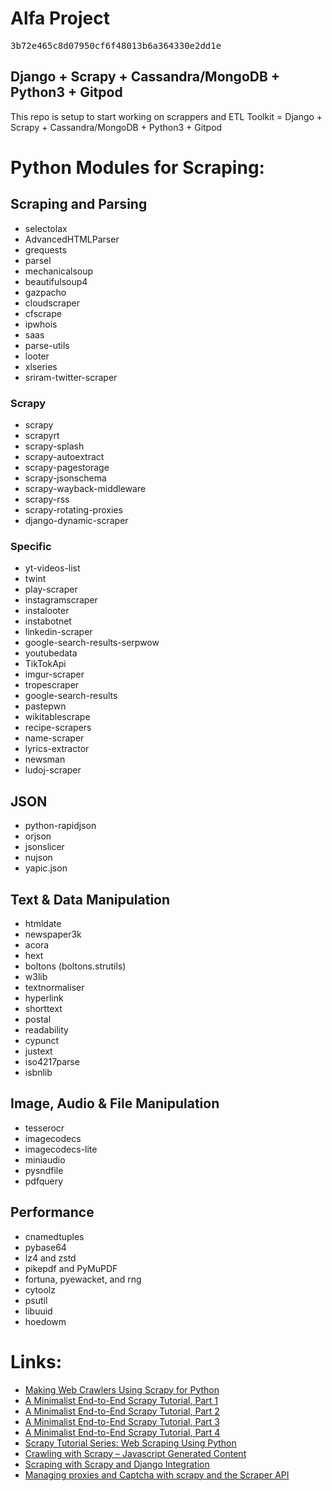 # Alfa Project

<pre>3b72e465c8d07950cf6f48013b6a364330e2dd1e</pre>

## Django + Scrapy + Cassandra/MongoDB + Python3 + Gitpod

<p> This repo is setup to start working on scrappers and ETL Toolkit = Django + Scrapy + Cassandra/MongoDB + Python3 + Gitpod </p>

# Python Modules for Scraping:

## Scraping and Parsing

- selectolax
- AdvancedHTMLParser
- grequests
- parsel
- mechanicalsoup
- beautifulsoup4
- gazpacho
- cloudscraper
- cfscrape
- ipwhois
- saas
- parse-utils
- looter
- xlseries
- sriram-twitter-scraper

### Scrapy
- scrapy
- scrapyrt
- scrapy-splash
- scrapy-autoextract
- scrapy-pagestorage
- scrapy-jsonschema
- scrapy-wayback-middleware
- scrapy-rss
- scrapy-rotating-proxies
- django-dynamic-scraper

### Specific
- yt-videos-list
- twint
- play-scraper
- instagramscraper
- instalooter
- instabotnet
- linkedin-scraper
- google-search-results-serpwow
- youtubedata
- TikTokApi
- imgur-scraper
- tropescraper
- google-search-results
- pastepwn
- wikitablescrape
- recipe-scrapers
- name-scraper
- lyrics-extractor
- newsman
- ludoj-scraper

## JSON
- python-rapidjson
- orjson
- jsonslicer
- nujson
- yapic.json

## Text & Data Manipulation
- htmldate
- newspaper3k
- acora
- hext
- boltons (boltons.strutils)
- w3lib
- textnormaliser
- hyperlink
- shorttext
- postal
- readability
- cypunct
- justext
- iso4217parse
- isbnlib

## Image, Audio & File Manipulation
- tesserocr
- imagecodecs
- imagecodecs-lite
- miniaudio
- pysndfile
- pdfquery

## Performance
- cnamedtuples
- pybase64
- lz4 and zstd
- pikepdf and PyMuPDF
- fortuna, pyewacket, and rng
- cytoolz
- psutil
- libuuid
- hoedowm

# Links:
- [Making Web Crawlers Using Scrapy for Python](https://www.datacamp.com/community/tutorials/making-web-crawlers-scrapy-python)
- [A Minimalist End-to-End Scrapy Tutorial, Part 1](https://towardsdatascience.com/a-minimalist-end-to-end-scrapy-tutorial-part-i-11e350bcdec0)
- [A Minimalist End-to-End Scrapy Tutorial, Part 2](https://towardsdatascience.com/a-minimalist-end-to-end-scrapy-tutorial-part-ii-b917509b73f7)
- [A Minimalist End-to-End Scrapy Tutorial, Part 3](https://towardsdatascience.com/a-minimalist-end-to-end-scrapy-tutorial-part-iii-bcd94a2e8bf3)
- [A Minimalist End-to-End Scrapy Tutorial, Part 4](https://towardsdatascience.com/a-minimalist-end-to-end-scrapy-tutorial-part-iv-3290d76a2aef)
- [Scrapy Tutorial Series: Web Scraping Using Python](https://www.accordbox.com/blog/scrapy-tutorial-series-web-scraping-using-python/)
- [Crawling with Scrapy – Javascript Generated Content](http://scrapingauthority.com/scrapy-javascript)
- [Scraping with Scrapy and Django Integration](https://blog.theodo.com/2019/01/data-scraping-scrapy-django-integration/)
- [Managing proxies and Captcha with scrapy and the Scraper API](https://dev.to/lewiskori/web-scraping-managing-proxies-and-captcha-with-scrapy-and-the-scraper-api-2c5b)
